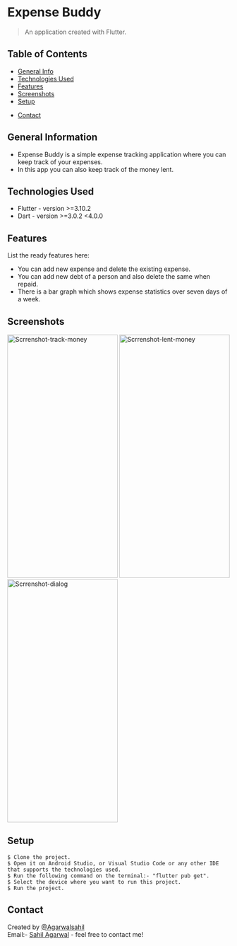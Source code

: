 # Expense Buddy
> An application created with Flutter.
<!-- > Download [_here_](https://drive.google.com/file/d/1GtTEIsvv7oZUWf2ZyD7vJR9mp8CBj6nw/view?usp=sharing). If you have the project hosted somewhere, include the link here. -->

## Table of Contents
* [General Info](#general-information)
* [Technologies Used](#technologies-used)
* [Features](#features)
* [Screenshots](#screenshots)
* [Setup](#setup)
<!-- * [Usage](#usage) -->
<!-- * [Project Status](#project-status) -->
* [Contact](#contact)
<!-- * [License](#license) -->


## General Information
- Expense Buddy is a simple expense tracking application where you can keep track of your expenses.
- In this app you can also keep track of the money lent.
<!-- You don't have to answer all the questions - just the ones relevant to your project. -->


## Technologies Used
- Flutter - version >=3.10.2
- Dart - version >=3.0.2 <4.0.0


## Features
List the ready features here:
- You can add new expense and delete the existing expense. 
- You can add new debt of a person and also delete the same when repaid.
- There is a bar graph which shows expense statistics over seven days of a week.


## Screenshots
<a href="https://ibb.co/GHL3L3Z"><img src="https://i.ibb.co/PDnznz2/Scrrenshot-track-money.jpg" alt="Scrrenshot-track-money" border="0" width=250 height=550></a>
<a href="https://ibb.co/xHg4ChJ"><img src="https://i.ibb.co/wsQv0yM/Scrrenshot-lent-money.jpg" alt="Scrrenshot-lent-money" border="0" width=250 height=550></a>
<a href="https://ibb.co/tpjB6Hv"><img src="https://i.ibb.co/k2bKTGw/Scrrenshot-dialog.jpg" alt="Scrrenshot-dialog" border="0" width=250 height=550></a>

<!-- If you have screenshots you'd like to share, include them here. -->


## Setup
```
$ Clone the project.
$ Open it on Android Studio, or Visual Studio Code or any other IDE that supports the technologies used.
$ Run the following command on the terminal:- "flutter pub get".
$ Select the device where you want to run this project.
$ Run the project.
```


<!-- ## Usage
- Run the app. 
- Pick a time for alarm through the _time picker_.
- Set the alarm through _set alarm_ button. 
- Click on _show alarms_ to see all the alarms. -->


<!-- ## Project Status
Project is: _no longer being worked on_. Because I feel that there is no room for any improvements or any new features to be added. -->



## Contact
Created by [@Agarwalsahil](https://github.com/Agarwalsahil)   
Email:- [Sahil Agarwal](mailto:sahilagarwalajeetpura02@gmail.com@gmail.com) - feel free to contact me!


<!-- Optional -->
<!-- ## License -->
<!-- This project is open source and available under the [... License](). -->

<!-- You don't have to include all sections - just the one's relevant to your project -->